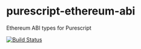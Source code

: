 # purescript-ethereum-abi
Ethereum ABI types for Purescript

[![Build Status](https://travis-ci.org/Unisay/purescript-ethereum-abi.svg?branch=master)](https://travis-ci.org/Unisay/purescript-ethereum-abi)
